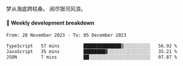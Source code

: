 梦从海底跨枯桑。
阅尽银河风浪。


#### 📝 Weekly development breakdown

<!--START_SECTION:waka-->

```txt
From: 28 November 2023 - To: 05 December 2023

TypeScript   57 mins         ██████████████▒░░░░░░░░░░   56.92 %
JavaScript   35 mins         ████████▓░░░░░░░░░░░░░░░░   35.21 %
JSON         7 mins          ██░░░░░░░░░░░░░░░░░░░░░░░   07.87 %
```

<!--END_SECTION:waka-->



